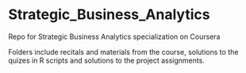 # Strategic_Business_Analytics
Repo for Strategic Business Analytics specialization on Coursera

Folders include recitals and materials from the course, solutions to the quizes in R scripts and solutions to the project assignments. 

